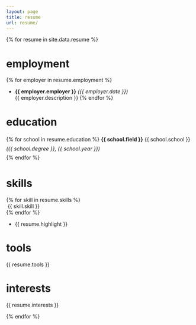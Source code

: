 ```yaml
---
layout: page
title: resume
url: resume/
---
```


<style>
h3 {
font-style: italic;
&:after {
content: '';
margin-top: 1.2em;
margin-bottom: 1.2em;
opacity: .75;
width: 2em;
height: 1px;
display: block;
        }
.resume-info {
& img {
width: 150px;
height: 150px;
margin: 20px;
background-image: url('/img/Scott-Kilts.jpg');
background-size: cover;
display: block;
border-radius: 75px;
-webkit-border-radius: 75px;
-moz-border-radius: 75px;
    }
}
.caption {
text-align: center;
vertical-align: middle;
.right {
margin-left: 280px;
padding-top: 2.75em;
margin-top: -10px;
overflow: hidden;
}
.h3 {
h3 {
margin: 0;
margin-top: calc(3em - 1vw)
}
}

.icon_row{
height: 150px;
width: 100%;
box-sizing: border-box;
padding: 5px;
display: inline;
& .icon_container {
display: inline-block !important;
text-align: center;
vertical-align: top;
width: 19%;
padding-bottom: 1em;
& p {
display: block;
        }
    }
}
img .i {
max-height: 66px;
display: inline-block;
    }
}
</style>

{% for resume in site.data.resume %}

<!-- span class="resume-info">
	<img>   
	<span>
		[{{ resume.email }}](mailto:{{ site.email }})  
		[github.com/{{ resume.github }}](https://github.com/{{ resume.github }}) 
	</span> 
</span> -->

# employment

{% for employer in resume.employment %}
- **{{ employer.employer }}** <!-- {{ employer.title }} --> *({{ employer.date }})*  
{{ employer.description }}
{% endfor %}

# education

<p style="line-height: 1.75;">
{% for school in resume.education %}
	<strong>{{ school.field }}</strong> {{ school.school }} <em>({{ school.degree }}, {{ school.year }})</em><br>
{% endfor %}
</p>

# skills

<div class="icon_row">
{% for skill in resume.skills %}
	<div class="/*icon_container*/">
		<img class="i" src="{{ site.baseurl }}{{ skill.icon }}" alt="" title="" />  
		<span class="caption date">{{ skill.skill }}</span>
	</div>
{% endfor %}
</div> 

- {{ resume.highlight }}

# tools

{{ resume.tools }}

# interests

{{ resume.interests }}

{% endfor %}